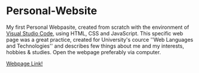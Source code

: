 # Personal-Website
My first Personal Webpasite, created from scratch with the environment of [Visual Studio Code](https://code.visualstudio.com), using HTML, CSS and JavaScript. This specific web page was a great practice, created for University's cource ''Web Languages and Technologies'' and describes few things about me and my interests, hobbies & studies. Open the webpage preferably via computer.

[Webpage Link!](https://users.iee.ihu.gr/~iee2019119/alexoiikHomepage.html)
